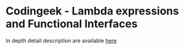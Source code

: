 # Codingeek - Lambda expressions and Functional Interfaces
In depth detail description are available [here](https://www.codingeek.com/java/java8/java-8-introduction-to-lambda-expressions-and-functional-interfaces)
